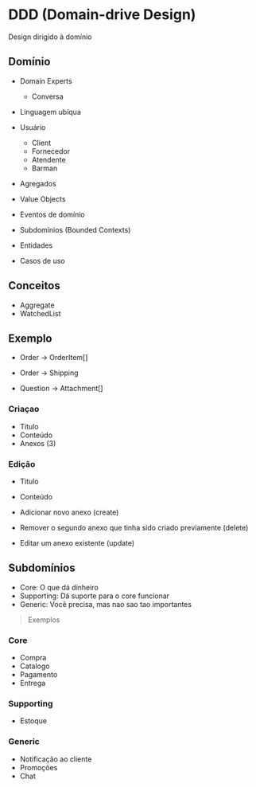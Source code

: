 # DDD (Domain-drive Design)

Design dirigido à domínio

## Domínio

- Domain Experts
  - Conversa
- Linguagem ubíqua

- Usuário
  - Client
  - Fornecedor
  - Atendente
  - Barman

- Agregados
- Value Objects
- Eventos de domínio
- Subdomínios (Bounded Contexts)
- Entidades
- Casos de uso



## Conceitos

- Aggregate
- WatchedList

## Exemplo

- Order -> OrderItem[]
- Order -> Shipping

- Question -> Attachment[]


### Criaçao

- Titulo
- Conteúdo
- Anexos (3)

### Edição

- Titulo
- Conteúdo

- Adicionar novo anexo (create)
- Remover o segundo anexo que tinha sido criado previamente (delete)
- Editar um anexo existente (update)


## Subdomínios

- Core: O que dá dinheiro
- Supporting: Dá suporte para o core funcionar
- Generic: Você precisa, mas nao sao tao importantes

> Exemplos

### Core
- Compra
- Catalogo
- Pagamento
- Entrega

### Supporting
- Estoque

### Generic
- Notificação ao cliente
- Promoções
- Chat
